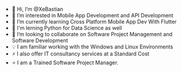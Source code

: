 - 👋 Hi, I’m @XeBastian
- 👀 I’m interested in Mobile App Development and API Development
- 🌱 I’m currently learning Cross Platform Mobile App Dev With Flutter
- 🐍 I'm lerning Python for Data Science as well
- 💞️ I’m looking to collaborate on Software Project Management and Software Development
- 💡 I am familiar working with the Windows and Linux Environments
- ⚡ I also offer IT consultancy services at a Standard Cost
- ⭐ I am a Trained Software Project Manager.
<!---
XeBastian/XeBastian is a ✨ special ✨ repository because its `README.md` (this file) appears on your GitHub profile.
You can click the Preview link to take a look at your changes.
--->
